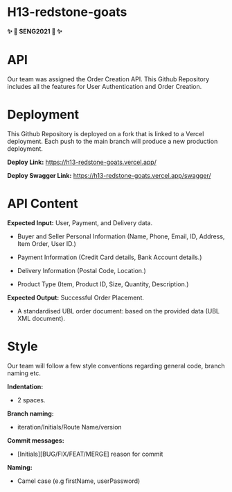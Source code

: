 # H13-redstone-goats
**✨ 💖  SENG2021 💖  ✨**

# API 
Our team was assigned the Order Creation API. This Github Repository includes all the features for User Authentication and Order Creation. 

# Deployment
This Github Repository is deployed on a fork that is linked to a Vercel deployment. Each push to the main branch will produce a new production deployment.

**Deploy Link:** https://h13-redstone-goats.vercel.app/

**Deploy Swagger Link:** https://h13-redstone-goats.vercel.app/swagger/

# API Content

**Expected Input:** User, Payment, and Delivery data.

  - Buyer and Seller Personal Information (Name, Phone, Email, ID, Address, Item Order, User ID.)

  - Payment Information (Credit Card details, Bank Account details.)

  - Delivery Information (Postal Code, Location.)

  - Product Type (Item, Product ID, Size, Quantity, Description.)

**Expected Output:** Successful Order Placement.

  - A standardised UBL order document: based on the provided data (UBL XML document).

# Style
Our team will follow a few style conventions regarding general code, branch naming etc.

**Indentation:**
  - 2 spaces.

**Branch naming:**
  - iteration/Initials/Route Name/version

**Commit messages:**
  - [Initials][BUG/FIX/FEAT/MERGE] reason for commit

**Naming:**
  - Camel case (e.g firstName, userPassword)
